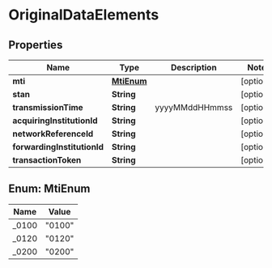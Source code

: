 
# OriginalDataElements

## Properties
Name | Type | Description | Notes
------------ | ------------- | ------------- | -------------
**mti** | [**MtiEnum**](#MtiEnum) |  |  [optional]
**stan** | **String** |  |  [optional]
**transmissionTime** | **String** | yyyyMMddHHmmss |  [optional]
**acquiringInstitutionId** | **String** |  |  [optional]
**networkReferenceId** | **String** |  |  [optional]
**forwardingInstitutionId** | **String** |  |  [optional]
**transactionToken** | **String** |  |  [optional]


<a name="MtiEnum"></a>
## Enum: MtiEnum
Name | Value
---- | -----
_0100 | &quot;0100&quot;
_0120 | &quot;0120&quot;
_0200 | &quot;0200&quot;



